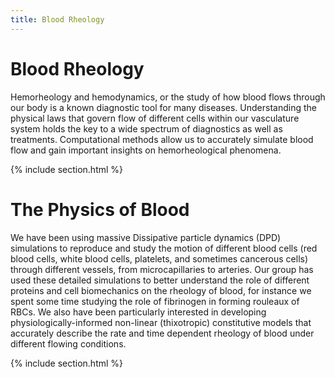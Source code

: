 ```yaml
---
title: Blood Rheology
---
```


# <i class="fas blood-rheology"></i>Blood Rheology


Hemorheology and hemodynamics, or the study of how blood flows through our body is a known diagnostic tool for many diseases. Understanding the physical laws that govern flow of different cells within our vasculature system holds the key to a wide spectrum of diagnostics as well as treatments. Computational methods allow us to accurately simulate blood flow and gain important insights on hemorheological phenomena. 


{% include section.html %}

# The Physics of Blood


We have been using massive Dissipative particle dynamics (DPD) simulations to reproduce and study the motion of different blood cells (red blood cells, white blood cells, platelets, and sometimes cancerous cells) through different vessels, from microcapillaries to arteries. Our group has used these detailed simulations to better understand the role of different proteins and cell biomechanics on the rheology of blood, for instance we spent some time studying the role of fibrinogen in forming rouleaux of RBCs. We also have been particularly interested in developing physiologically-informed non-linear (thixotropic) constitutive models that accurately describe the rate and time dependent rheology of blood under different flowing conditions. 

{% include section.html %}
